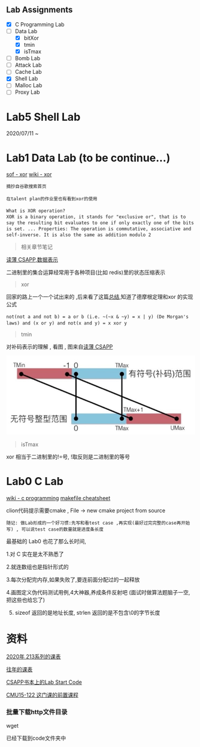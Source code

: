 
## Lab Assignments

- [x] C Programming Lab
- [ ] Data Lab
    - [x] bitXor
    - [x] tmin
    - [x] isTmax
- [ ] Bomb Lab
- [ ] Attack Lab
- [ ] Cache Lab
- [x] Shell Lab
- [ ] Malloc Lab
- [ ] Proxy Lab

# Lab5 Shell Lab

2020/07/11 ~


# Lab1 Data Lab  (to be continue...)

[sof - xor](https://stackoverflow.com/questions/14526584/what-does-the-xor-operator-do)
[wiki - xor](https://en.wikipedia.org/wiki/Exclusive_or)

```
摘抄自谷歌搜索首页

在talent plan的作业里也有看到xor的使用

What is XOR operation?
XOR is a binary operation, it stands for "exclusive or", that is to say the resulting bit evaluates to one if only exactly one of the bits is set. ... Properties: The operation is commutative, associative and self-inverse. It is also the same as addition modulo 2
```

> 相关章节笔记

[读薄 CSAPP,数据表示](https://wdxtub.com/csapp/thin-csapp-1/2016/04/16/)

二进制里的集合运算经常用于各种项目(比如 redis)里的状态压缩表示

> xor 

回家的路上一个一个试出来的 ,后来看了这篇[总结](https://skylark-workshop.xyz/blog/csapp-datalab-new/),知道了德摩根定理和xor 的实现公式

`not(not a and not b) = a or b (i.e. ~(~x & ~y) = x | y) (De Morgan's laws) and (x or y) and not(x and y) = x xor y`

> tmin

对补码表示的理解 , 看图 , 图来自[读薄 CSAPP](https://wdxtub.com/csapp/thin-csapp-1/2016/04/16/)

![twoscomplement](https://raw.githubusercontent.com/carlclone/CMU-15-213/master/notes/twoscomplement.png)

> isTmax

xor 相当于二进制里的!=号, !取反则是二进制里的等号

# Lab0 C Lab

[wiki - c programming](https://en.wikibooks.org/wiki/C_Programming)
[makefile cheatsheet](https://devhints.io/makefile)

clion代码提示需要cmake , File -> new cmake project from source

`随记: 做Lab形成的一个好习惯:先写和看test case ,再实现(最好过完完整的case再开始写) , 可以说test case的数量就是进度条长度`

最基础的 Lab0 也花了那么长时间,

1.对 C 实在是太不熟悉了

2.就连数组也是指针形式的

3.每次分配完内存,如果失败了,要连前面分配过的一起释放

4.画图定义伪代码测试用例,4大神器,养成条件反射吧 (面试时做算法题脑子一空,把这些也给忘了)

5. sizeof 返回的是地址长度, strlen 返回的是不包含\0的字节长度

# 资料

[2020年 213系列的课表](https://www.cs.cmu.edu/~213/index.html)

[往年的课表]()

[CSAPP书本上的Lab Start Code]()

[CMU15-122 这门课的前置课程]()



### 批量下载http文件目录

wget

已经下载到code文件夹中

